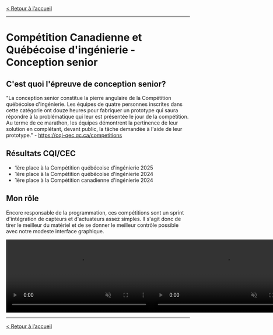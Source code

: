 [< Retour à l’accueil](/index.html)

--------------------------------------------------------------------------------

# Compétition Canadienne et Québécoise d'ingénierie - Conception senior

## C'est quoi l'épreuve de conception senior?

"La conception senior constitue la pierre angulaire de la Compétition québécoise d'ingénierie. Les équipes de quatre personnes inscrites dans cette catégorie ont douze heures pour fabriquer un prototype qui saura répondre à la problématique qui leur est présentée le jour de la compétition. Au terme de ce marathon, les équipes démontrent la pertinence de leur solution en complétant, devant public, la tâche demandée à l'aide de leur prototype." - <https://cqi-qec.qc.ca/competitions>

## Résultats CQI/CEC

- 1ère place à la Compétition québécoise d'ingénierie 2025
- 1ère place à la Compétition québécoise d'ingénierie 2024
- 1ère place à la Compétition canadienne d'ingénierie 2024

## Mon rôle

Encore responsable de la programmation, ces compétitions sont un sprint d'intégration de capteurs et d'actuateurs assez simples. Il s'agit donc de tirer le meilleur du matériel et de se donner le meilleur contrôle possible avec notre modeste interface graphique.

<div style="display: flex; align-items: center;"><video height="200" controls="" muted=""><source src="media/430841381_7246077925460069_4552138759987374999_n.mp4" type="video/mp4"> Your browser does not support videos. </video>
<video height="200" controls="" muted=""><source src="media/430877584_25156527453961318_5479021671167666160_n.mp4" type="video/mp4"> Your browser does not support videos. </video>

<video width="200" controls="" muted=""><source src="media/430870198_7222277981188438_4202924515055319083_n.mp4" type="video/mp4"> Your browser does not support videos. </video></div>

--------------------------------------------------------------------------------

[< Retour à l’accueil](/index.html)
